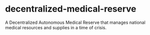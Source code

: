 # decentralized-medical-reserve
A Decentralized Autonomous Medical Reserve that manages national medical resources and supplies in a time of crisis. 
